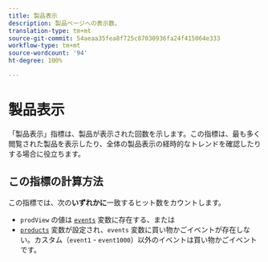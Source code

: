 ```yaml
---
title: 製品表示
description: 製品ページへの表示数。
translation-type: tm+mt
source-git-commit: 54aeaa35fea8f725c87030936fa24f415064e333
workflow-type: tm+mt
source-wordcount: '94'
ht-degree: 100%

---
```



# 製品表示

「製品表示」指標は、製品が表示された回数を示します。この指標は、最も多く閲覧された製品を表示したり、全体の製品表示の経時的なトレンドを確認したりする場合に役立ちます。

## この指標の計算方法

この指標では、次の&#x200B;**いずれかに**&#x200B;一致するヒット数をカウントします。

* `prodView` の値は [`events`](/help/implement/vars/page-vars/events/events-overview.md) 変数に存在する、または
* [`products`](/help/implement/vars/page-vars/products.md) 変数が設定され、`events` 変数に買い物かごイベントが存在しない。カスタム（`event1` - `event1000`）以外のイベントは買い物かごイベントです。